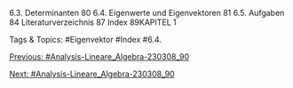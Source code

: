 6.3. Determinanten 80
6.4. Eigenwerte und Eigenvektoren 81
6.5. Aufgaben 84
Literaturverzeichnis 87
Index 89KAPITEL 1

   Tags & Topics:
   #Eigenvektor
   #Index
   #6.4.

[Previous: #Analysis-Lineare_Algebra-230308_90](Analysis-Lineare_Algebra-230308_90.md)

[Next: #Analysis-Lineare_Algebra-230308_90](Analysis-Lineare_Algebra-230308_90.md)